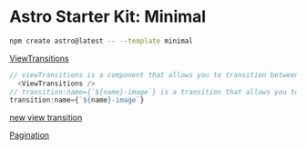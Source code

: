 # Astro Starter Kit: Minimal

```sh
npm create astro@latest -- --template minimal
```

[ViewTransitions](https://docs.astro.build/en/guides/view-transitions/)
```ts
// viewTransitions is a component that allows you to transition between pages
  <ViewTransitions />
// transition:name={`${name}-image`} is a transition that allows you to transition between images
transition:name={`${name}-image`}
```

[new view transition](https://astro.build/blog/future-of-astro-zero-js-view-transitions/?tw)

[Pagination](https://docs.astro.build/en/guides/pagination/)

